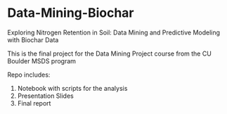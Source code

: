 # Data-Mining-Biochar
Exploring Nitrogen Retention in Soil: Data Mining and Predictive Modeling with Biochar Data

This is the final project for the Data Mining Project course from the CU Boulder MSDS program

Repo includes:
1. Notebook with scripts for the analysis
2. Presentation Slides
3. Final report
